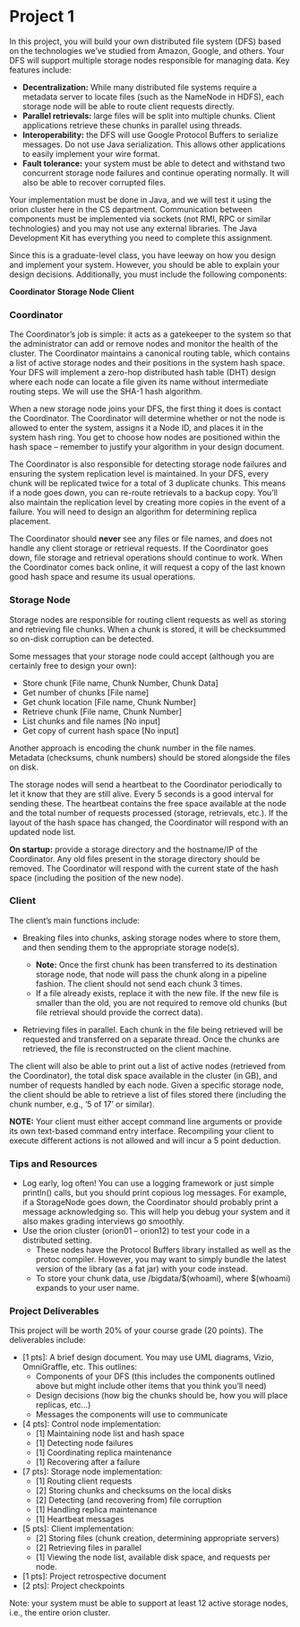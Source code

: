 # Project 1
In this project, you will build your own distributed file system (DFS) based on the technologies we’ve studied from Amazon, Google, and others. Your DFS will support multiple storage nodes responsible for managing data. Key features include:

* **Decentralization:** While many distributed file systems require a metadata server to locate files (such as the NameNode in HDFS), each storage node will be able to route client requests directly.
* **Parallel retrievals:** large files will be split into multiple chunks. Client applications retrieve these chunks in parallel using threads.
* **Interoperability:** the DFS will use Google Protocol Buffers to serialize messages. Do not use Java serialization. This allows other applications to easily implement your wire format.
* **Fault tolerance:** your system must be able to detect and withstand two concurrent storage node failures and continue operating normally. It will also be able to recover corrupted files.

Your implementation must be done in Java, and we will test it using the orion cluster here in the CS department. Communication between components must be implemented via sockets (not RMI, RPC or similar technologies) and you may not use any external libraries. The Java Development Kit has everything you need to complete this assignment.

Since this is a graduate-level class, you have leeway on how you design and implement your system. However, you should be able to explain your design decisions. Additionally, you must include the following components:

**Coordinator**
**Storage Node**
**Client**
### Coordinator
The Coordinator’s job is simple: it acts as a gatekeeper to the system so that the administrator can add or remove nodes and monitor the health of the cluster. The Coordinator maintains a canonical routing table, which contains a list of active storage nodes and their positions in the system hash space. Your DFS will implement a zero-hop distributed hash table (DHT) design where each node can locate a file given its name without intermediate routing steps. We will use the SHA-1 hash algorithm.

When a new storage node joins your DFS, the first thing it does is contact the Coordinator. The Coordinator will determine whether or not the node is allowed to enter the system, assigns it a Node ID, and places it in the system hash ring. You get to choose how nodes are positioned within the hash space – remember to justify your algorithm in your design document.

The Coordinator is also responsible for detecting storage node failures and ensuring the system replication level is maintained. In your DFS, every chunk will be replicated twice for a total of 3 duplicate chunks. This means if a node goes down, you can re-route retrievals to a backup copy. You’ll also maintain the replication level by creating more copies in the event of a failure. You will need to design an algorithm for determining replica placement.

The Coordinator should **never** see any files or file names, and does not handle any client storage or retrieval requests. If the Coordinator goes down, file storage and retrieval operations should continue to work. When the Coordinator comes back online, it will request a copy of the last known good hash space and resume its usual operations.

### Storage Node
Storage nodes are responsible for routing client requests as well as storing and retrieving file chunks. When a chunk is stored, it will be checksummed so on-disk corruption can be detected.

Some messages that your storage node could accept (although you are certainly free to design your own):
* Store chunk [File name, Chunk Number, Chunk Data]
* Get number of chunks [File name]
* Get chunk location [File name, Chunk Number]
* Retrieve chunk [File name, Chunk Number]
* List chunks and file names [No input]
* Get copy of current hash space [No input]

Another approach is encoding the chunk number in the file names. Metadata (checksums, chunk numbers) should be stored alongside the files on disk.

The storage nodes will send a heartbeat to the Coordinator periodically to let it know that they are still alive. Every 5 seconds is a good interval for sending these. The heartbeat contains the free space available at the node and the total number of requests processed (storage, retrievals, etc.). If the layout of the hash space has changed, the Coordinator will respond with an updated node list.

**On startup:** provide a storage directory and the hostname/IP of the Coordinator. Any old files present in the storage directory should be removed. The Coordinator will respond with the current state of the hash space (including the position of the new node).

### Client
The client’s main functions include:

* Breaking files into chunks, asking storage nodes where to store them, and then sending them to the appropriate storage node(s).
  * **Note:** Once the first chunk has been transferred to its destination storage node, that node will pass the chunk along in a pipeline fashion. The client should not send each chunk 3 times.
  * If a file already exists, replace it with the new file. If the new file is smaller than the old, you are not required to remove old chunks (but file retrieval should provide the correct data).
 
 * Retrieving files in parallel. Each chunk in the file being retrieved will be requested and transferred on a separate thread. Once the chunks are retrieved, the file is reconstructed on the client machine.
 
The client will also be able to print out a list of active nodes (retrieved from the Coordinator), the total disk space available in the cluster (in GB), and number of requests handled by each node. Given a specific storage node, the client should be able to retrieve a list of files stored there (including the chunk number, e.g., ‘5 of 17’ or similar).

**NOTE:** Your client must either accept command line arguments or provide its own text-based command entry interface. Recompiling your client to execute different actions is not allowed and will incur a 5 point deduction.
### Tips and Resources
* Log early, log often! You can use a logging framework or just simple println() calls, but you should print copious log messages. For example, if a StorageNode goes down, the Coordinator should probably print a message acknowledging so. This will help you debug your system and it also makes grading interviews go smoothly.
* Use the orion cluster (orion01 – orion12) to test your code in a distributed setting.
  * These nodes have the Protocol Buffers library installed as well as the protoc compiler. However, you may want to simply bundle the latest version of the library (as a fat jar) with your code instead.
  * To store your chunk data, use /bigdata/$(whoami), where $(whoami) expands to your user name.
  

### Project Deliverables
This project will be worth 20% of your course grade (20 points). The deliverables include:
* [1 pts]: A brief design document. You may use UML diagrams, Vizio, OmniGraffle, etc. This outlines:
  * Components of your DFS (this includes the components outlined above but might include other items that you think you’ll need)
  * Design decisions (how big the chunks should be, how you will place replicas, etc…)
  * Messages the components will use to communicate
* [4 pts]: Control node implementation:
   * [1] Maintaining node list and hash space
   * [1] Detecting node failures
   * [1] Coordinating replica maintenance
   * [1] Recovering after a failure
* [7 pts]: Storage node implementation:
    * [1] Routing client requests
    * [2] Storing chunks and checksums on the local disks
    * [2] Detecting (and recovering from) file corruption
    * [1] Handling replica maintenance
    * [1] Heartbeat messages
* [5 pts]: Client implementation:
   * [2] Storing files (chunk creation, determining appropriate servers)<br>
   * [2] Retrieving files in parallel<br>
   * [1] Viewing the node list, available disk space, and requests per node.<br>
 * [1 pts]: Project retrospective document<br>
 * [2 pts]: Project checkpoints<br>

Note: your system must be able to support at least 12 active storage nodes, i.e., the entire orion cluster.
